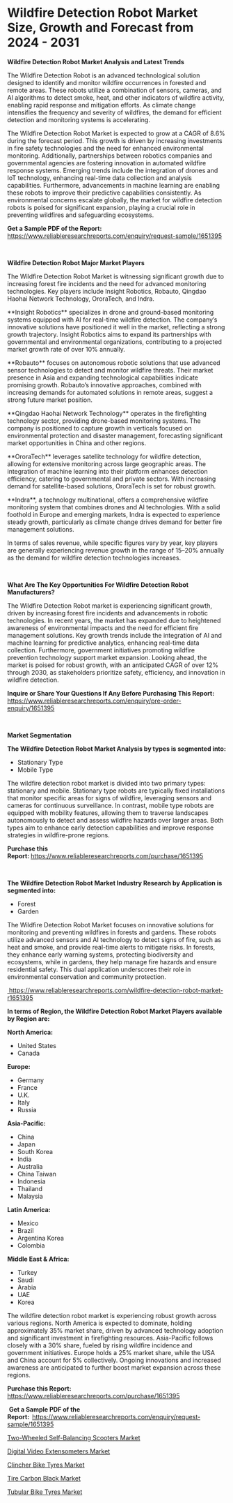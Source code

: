 <p><h1>Wildfire Detection Robot Market Size, Growth and Forecast from 2024 - 2031</h1></p><p><strong>Wildfire Detection Robot Market Analysis and Latest Trends</strong></p>
<p><p>The Wildfire Detection Robot is an advanced technological solution designed to identify and monitor wildfire occurrences in forested and remote areas. These robots utilize a combination of sensors, cameras, and AI algorithms to detect smoke, heat, and other indicators of wildfire activity, enabling rapid response and mitigation efforts. As climate change intensifies the frequency and severity of wildfires, the demand for efficient detection and monitoring systems is accelerating.</p><p>The Wildfire Detection Robot Market is expected to grow at a CAGR of 8.6% during the forecast period. This growth is driven by increasing investments in fire safety technologies and the need for enhanced environmental monitoring. Additionally, partnerships between robotics companies and governmental agencies are fostering innovation in automated wildfire response systems. Emerging trends include the integration of drones and IoT technology, enhancing real-time data collection and analysis capabilities. Furthermore, advancements in machine learning are enabling these robots to improve their predictive capabilities consistently. As environmental concerns escalate globally, the market for wildfire detection robots is poised for significant expansion, playing a crucial role in preventing wildfires and safeguarding ecosystems.</p></p>
<p><strong>Get a Sample PDF of the Report:&nbsp;</strong> <a href="https://www.reliableresearchreports.com/enquiry/request-sample/1651395?utm_campaign=118&utm_medium=2&utm_source=Github&utm_content=ia&utm_term=26092024&utm_id=wildfire-detection-robot">https://www.reliableresearchreports.com/enquiry/request-sample/1651395</a></p>
<p>&nbsp;</p>
<p><strong>Wildfire Detection Robot Major Market Players</strong></p>
<p><p>The Wildfire Detection Robot Market is witnessing significant growth due to increasing forest fire incidents and the need for advanced monitoring technologies. Key players include Insight Robotics, Robauto, Qingdao Haohai Network Technology, OroraTech, and Indra.</p><p>**Insight Robotics** specializes in drone and ground-based monitoring systems equipped with AI for real-time wildfire detection. The company’s innovative solutions have positioned it well in the market, reflecting a strong growth trajectory. Insight Robotics aims to expand its partnerships with governmental and environmental organizations, contributing to a projected market growth rate of over 10% annually.</p><p>**Robauto** focuses on autonomous robotic solutions that use advanced sensor technologies to detect and monitor wildfire threats. Their market presence in Asia and expanding technological capabilities indicate promising growth. Robauto’s innovative approaches, combined with increasing demands for automated solutions in remote areas, suggest a strong future market position.</p><p>**Qingdao Haohai Network Technology** operates in the firefighting technology sector, providing drone-based monitoring systems. The company is positioned to capture growth in verticals focused on environmental protection and disaster management, forecasting significant market opportunities in China and other regions.</p><p>**OroraTech** leverages satellite technology for wildfire detection, allowing for extensive monitoring across large geographic areas. The integration of machine learning into their platform enhances detection efficiency, catering to governmental and private sectors. With increasing demand for satellite-based solutions, OroraTech is set for robust growth.</p><p>**Indra**, a technology multinational, offers a comprehensive wildfire monitoring system that combines drones and AI technologies. With a solid foothold in Europe and emerging markets, Indra is expected to experience steady growth, particularly as climate change drives demand for better fire management solutions.</p><p>In terms of sales revenue, while specific figures vary by year, key players are generally experiencing revenue growth in the range of 15–20% annually as the demand for wildfire detection technologies increases.</p></p>
<p>&nbsp;</p>
<p><strong>What Are The Key Opportunities For Wildfire Detection Robot Manufacturers?</strong></p>
<p><p>The Wildfire Detection Robot market is experiencing significant growth, driven by increasing forest fire incidents and advancements in robotic technologies. In recent years, the market has expanded due to heightened awareness of environmental impacts and the need for efficient fire management solutions. Key growth trends include the integration of AI and machine learning for predictive analytics, enhancing real-time data collection. Furthermore, government initiatives promoting wildfire prevention technology support market expansion. Looking ahead, the market is poised for robust growth, with an anticipated CAGR of over 12% through 2030, as stakeholders prioritize safety, efficiency, and innovation in wildfire detection.</p></p>
<p><strong>Inquire or Share Your Questions If Any Before Purchasing This Report:</strong> <a href="https://www.reliableresearchreports.com/enquiry/pre-order-enquiry/1651395?utm_campaign=118&utm_medium=2&utm_source=Github&utm_content=ia&utm_term=26092024&utm_id=wildfire-detection-robot">https://www.reliableresearchreports.com/enquiry/pre-order-enquiry/1651395</a></p>
<p>&nbsp;</p>
<p><strong>Market Segmentation</strong></p>
<p><strong>The Wildfire Detection Robot Market Analysis by types is segmented into:</strong></p>
<p><ul><li>Stationary Type</li><li>Mobile Type</li></ul></p>
<p><p>The wildfire detection robot market is divided into two primary types: stationary and mobile. Stationary type robots are typically fixed installations that monitor specific areas for signs of wildfire, leveraging sensors and cameras for continuous surveillance. In contrast, mobile type robots are equipped with mobility features, allowing them to traverse landscapes autonomously to detect and assess wildfire hazards over larger areas. Both types aim to enhance early detection capabilities and improve response strategies in wildfire-prone regions.</p></p>
<p><strong>Purchase this Report:&nbsp;</strong><a href="https://www.reliableresearchreports.com/purchase/1651395?utm_campaign=118&utm_medium=2&utm_source=Github&utm_content=ia&utm_term=26092024&utm_id=wildfire-detection-robot">https://www.reliableresearchreports.com/purchase/1651395</a></p>
<p>&nbsp;</p>
<p><strong>The Wildfire Detection Robot Market Industry Research by Application is segmented into:</strong></p>
<p><ul><li>Forest</li><li>Garden</li></ul></p>
<p><p>The Wildfire Detection Robot Market focuses on innovative solutions for monitoring and preventing wildfires in forests and gardens. These robots utilize advanced sensors and AI technology to detect signs of fire, such as heat and smoke, and provide real-time alerts to mitigate risks. In forests, they enhance early warning systems, protecting biodiversity and ecosystems, while in gardens, they help manage fire hazards and ensure residential safety. This dual application underscores their role in environmental conservation and community protection.</p></p>
<p><a href="https://www.reliableresearchreports.com/wildfire-detection-robot-market-r1651395?utm_campaign=118&utm_medium=2&utm_source=Github&utm_content=ia&utm_term=26092024&utm_id=wildfire-detection-robot">&nbsp;https://www.reliableresearchreports.com/wildfire-detection-robot-market-r1651395</a></p>
<p><strong>In terms of Region, the Wildfire Detection Robot Market Players available by Region are:</strong></p>
<p>
    <p> <strong> North America: </strong>
        <ul>
            <li>United States</li>
            <li>Canada</li>
        </ul>
        </p> 
    <p> <strong> Europe: </strong>
        <ul>
            <li>Germany</li>
            <li>France</li>
            <li>U.K.</li>
            <li>Italy</li>
            <li>Russia</li>
        </ul>
        </p> 
    <p> <strong> Asia-Pacific: </strong>
        <ul>
            <li>China</li>
            <li>Japan</li>
            <li>South Korea</li>
            <li>India</li>
            <li>Australia</li>
            <li>China Taiwan</li>
            <li>Indonesia</li>
            <li>Thailand</li>
            <li>Malaysia</li>
        </ul>
        </p> 
    <p> <strong> Latin America: </strong>
        <ul>
            <li>Mexico</li>
            <li>Brazil</li>
            <li>Argentina Korea</li>
            <li>Colombia</li>
        </ul>
        </p> 
    <p> <strong> Middle East & Africa: </strong>
        <ul>
            <li>Turkey</li>
            <li>Saudi</li>
            <li>Arabia</li>
            <li>UAE</li>
            <li>Korea</li>
        </ul>
    </p>
    </p>
<p><p>The wildfire detection robot market is experiencing robust growth across various regions. North America is expected to dominate, holding approximately 35% market share, driven by advanced technology adoption and significant investment in firefighting resources. Asia-Pacific follows closely with a 30% share, fueled by rising wildfire incidence and government initiatives. Europe holds a 25% market share, while the USA and China account for 5% collectively. Ongoing innovations and increased awareness are anticipated to further boost market expansion across these regions.</p></p>
<p><strong>Purchase this Report: </strong><a href="https://www.reliableresearchreports.com/purchase/1651395?utm_campaign=118&utm_medium=2&utm_source=Github&utm_content=ia&utm_term=26092024&utm_id=wildfire-detection-robot">https://www.reliableresearchreports.com/purchase/1651395</a></p>
<p>&nbsp;<strong>Get a Sample PDF of the Report:&nbsp;&nbsp;</strong><a href="https://www.reliableresearchreports.com/enquiry/request-sample/1651395?utm_campaign=118&utm_medium=2&utm_source=Github&utm_content=ia&utm_term=26092024&utm_id=wildfire-detection-robot">https://www.reliableresearchreports.com/enquiry/request-sample/1651395</a></p>
<p><strong></strong></p>
<p><p><a href="https://github.com/MatthewHernandez403/Market-Research-Report-List-1/blob/main/two-wheeled-self-balancing-scooters-market.md?utm_campaign=118&utm_medium=2&utm_source=Github&utm_content=ia&utm_term=26092024&utm_id=wildfire-detection-robot">Two-Wheeled Self-Balancing Scooters Market</a></p><p><a href="https://github.com/MoonZANDRA/Market-Research-Report-List-1/blob/main/digital-video-extensometers-market.md?utm_campaign=118&utm_medium=2&utm_source=Github&utm_content=ia&utm_term=26092024&utm_id=wildfire-detection-robot">Digital Video Extensometers Market</a></p><p><a href="https://issuu.com/reportprime-2/docs/clincher-bike-tyres-market-size-203_8b6272d7e4d55b?utm_campaign=118&utm_medium=2&utm_source=Github&utm_content=ia&utm_term=26092024&utm_id=wildfire-detection-robot">Clincher Bike Tyres Market</a></p><p><a href="https://www.linkedin.com/pulse/mapping-tire-carbon-black-market-trends-challenges-breakthroughs-afwac?utm_campaign=118&utm_medium=2&utm_source=Github&utm_content=ia&utm_term=26092024&utm_id=wildfire-detection-robot">Tire Carbon Black Market</a></p><p><a href="https://issuu.com/reportprime-2/docs/tubular-bike-tyres-market-size-2030_5a3103c8adc8ec?utm_campaign=118&utm_medium=2&utm_source=Github&utm_content=ia&utm_term=26092024&utm_id=wildfire-detection-robot">Tubular Bike Tyres Market</a></p></p>